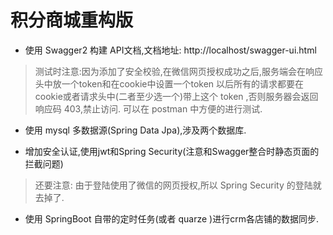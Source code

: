 # 积分商城重构版


* 使用 Swagger2 构建 API文档,文档地址: http://localhost/swagger-ui.html 

> 测试时注意:因为添加了安全校验,在微信网页授权成功之后,服务端会在响应头中放一个token和在cookie中设置一个token
  以后所有的请求都要在cookie或者请求头中(二者至少选一个)带上这个 token ,否则服务器会返回响应码 403,禁止访问.
  可以在 postman 中方便的进行测试.

* 使用 mysql 多数据源(Spring Data Jpa),涉及两个数据库.

* 增加安全认证,使用jwt和Spring Security(注意和Swagger整合时静态页面的拦截问题)
> 还要注意: 由于登陆使用了微信的网页授权,所以 Spring Security 的登陆就去掉了.

* 使用 SpringBoot 自带的定时任务(或者 quarze )进行crm各店铺的数据同步.